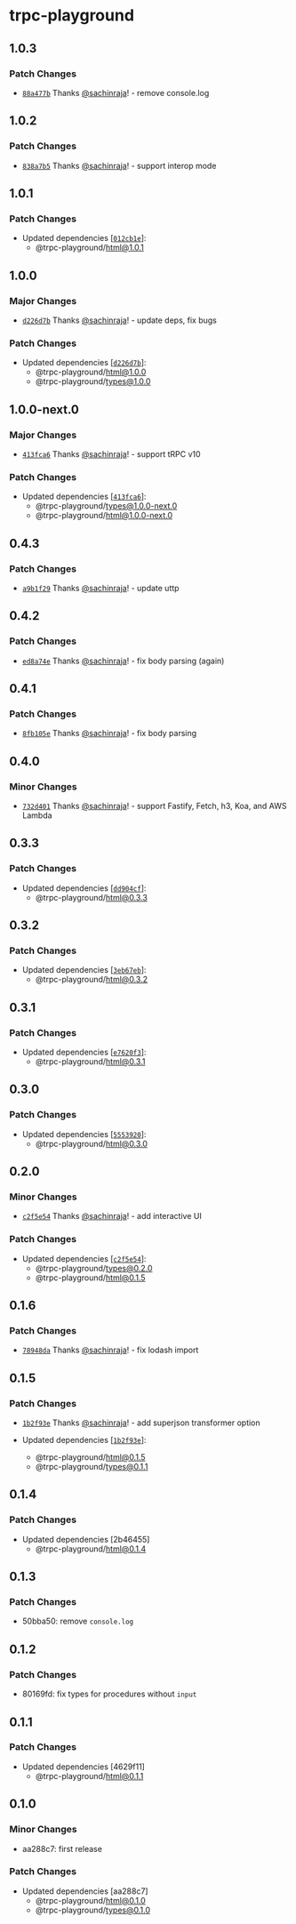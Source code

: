# trpc-playground

## 1.0.3

### Patch Changes

- [`88a477b`](https://github.com/sachinraja/trpc-playground/commit/88a477b3e4ab1736e7fe298346cd311dc4fd9ea7) Thanks [@sachinraja](https://github.com/sachinraja)! - remove console.log

## 1.0.2

### Patch Changes

- [`838a7b5`](https://github.com/sachinraja/trpc-playground/commit/838a7b5ebff49aab13497703266c985ba2bb5c1f) Thanks [@sachinraja](https://github.com/sachinraja)! - support interop mode

## 1.0.1

### Patch Changes

- Updated dependencies [[`012cb1e`](https://github.com/sachinraja/trpc-playground/commit/012cb1e3888e69ddc76abf55492b2d3441989fa8)]:
  - @trpc-playground/html@1.0.1

## 1.0.0

### Major Changes

- [`d226d7b`](https://github.com/sachinraja/trpc-playground/commit/d226d7b5829b79cce8bee3f70d6635f2f76fd796) Thanks [@sachinraja](https://github.com/sachinraja)! - update deps, fix bugs

### Patch Changes

- Updated dependencies [[`d226d7b`](https://github.com/sachinraja/trpc-playground/commit/d226d7b5829b79cce8bee3f70d6635f2f76fd796)]:
  - @trpc-playground/html@1.0.0
  - @trpc-playground/types@1.0.0

## 1.0.0-next.0

### Major Changes

- [`413fca6`](https://github.com/sachinraja/trpc-playground/commit/413fca6c4c4cb50b690d3fb76ea1b43a713275ef) Thanks [@sachinraja](https://github.com/sachinraja)! - support tRPC v10

### Patch Changes

- Updated dependencies [[`413fca6`](https://github.com/sachinraja/trpc-playground/commit/413fca6c4c4cb50b690d3fb76ea1b43a713275ef)]:
  - @trpc-playground/types@1.0.0-next.0
  - @trpc-playground/html@1.0.0-next.0

## 0.4.3

### Patch Changes

- [`a9b1f29`](https://github.com/sachinraja/trpc-playground/commit/a9b1f297309d4346b5e58a7df4aafed3567920ef) Thanks [@sachinraja](https://github.com/sachinraja)! - update uttp

## 0.4.2

### Patch Changes

- [`ed8a74e`](https://github.com/sachinraja/trpc-playground/commit/ed8a74e248aa8a16210595d40be9e05c96962603) Thanks [@sachinraja](https://github.com/sachinraja)! - fix body parsing (again)

## 0.4.1

### Patch Changes

- [`8fb105e`](https://github.com/sachinraja/trpc-playground/commit/8fb105ecf80b3ded6c12706ab0e16ef0ba51f7a6) Thanks [@sachinraja](https://github.com/sachinraja)! - fix body parsing

## 0.4.0

### Minor Changes

- [`732d401`](https://github.com/sachinraja/trpc-playground/commit/732d401f804bc24feb9905eb2161f8311c0919c3) Thanks [@sachinraja](https://github.com/sachinraja)! - support Fastify, Fetch, h3, Koa, and AWS Lambda

## 0.3.3

### Patch Changes

- Updated dependencies [[`dd904cf`](https://github.com/sachinraja/trpc-playground/commit/dd904cfe853a61e4aeb68a31250b101598794dea)]:
  - @trpc-playground/html@0.3.3

## 0.3.2

### Patch Changes

- Updated dependencies [[`3eb67eb`](https://github.com/sachinraja/trpc-playground/commit/3eb67eb100e96d3f804ac34976f26888df923a37)]:
  - @trpc-playground/html@0.3.2

## 0.3.1

### Patch Changes

- Updated dependencies [[`e7620f3`](https://github.com/sachinraja/trpc-playground/commit/e7620f3238dd1ceea4264bc227a5a4217b42ea89)]:
  - @trpc-playground/html@0.3.1

## 0.3.0

### Patch Changes

- Updated dependencies [[`5553920`](https://github.com/sachinraja/trpc-playground/commit/5553920db2bd15da8249d19826a9b7a1ecf1791f)]:
  - @trpc-playground/html@0.3.0

## 0.2.0

### Minor Changes

- [`c2f5e54`](https://github.com/sachinraja/trpc-playground/commit/c2f5e543056786b10ec1ebf59f32567a102de611) Thanks [@sachinraja](https://github.com/sachinraja)! - add interactive UI

### Patch Changes

- Updated dependencies [[`c2f5e54`](https://github.com/sachinraja/trpc-playground/commit/c2f5e543056786b10ec1ebf59f32567a102de611)]:
  - @trpc-playground/types@0.2.0
  - @trpc-playground/html@0.1.5

## 0.1.6

### Patch Changes

- [`78948da`](https://github.com/sachinraja/trpc-playground/commit/78948daca6df5ad0df71900f3874e739481d0287) Thanks [@sachinraja](https://github.com/sachinraja)! - fix lodash import

## 0.1.5

### Patch Changes

- [`1b2f93e`](https://github.com/sachinraja/trpc-playground/commit/1b2f93e780c3bddbf17d09c2a8f14e74e85b3fcb) Thanks [@sachinraja](https://github.com/sachinraja)! - add superjson transformer option

- Updated dependencies [[`1b2f93e`](https://github.com/sachinraja/trpc-playground/commit/1b2f93e780c3bddbf17d09c2a8f14e74e85b3fcb)]:
  - @trpc-playground/html@0.1.5
  - @trpc-playground/types@0.1.1

## 0.1.4

### Patch Changes

- Updated dependencies [2b46455]
  - @trpc-playground/html@0.1.4

## 0.1.3

### Patch Changes

- 50bba50: remove `console.log`

## 0.1.2

### Patch Changes

- 80169fd: fix types for procedures without `input`

## 0.1.1

### Patch Changes

- Updated dependencies [4629f11]
  - @trpc-playground/html@0.1.1

## 0.1.0

### Minor Changes

- aa288c7: first release

### Patch Changes

- Updated dependencies [aa288c7]
  - @trpc-playground/html@0.1.0
  - @trpc-playground/types@0.1.0
